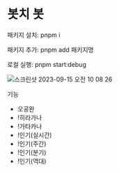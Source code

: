 # 봇치 봇
패키지 설치: pnpm i

패키지 추가: pnpm add 패키지명

로컬 실행: pnpm start:debug

![스크린샷 2023-09-15 오전 10 08 26](https://github.com/znakwkd30/bocchi_bot/assets/103983471/e740a96c-a6af-4b6f-8b24-f3f5528917a8)

기능
- 오공완
- !히라가나
- !가타카나
- !인기(실시간)
- !인기(주간)
- !인기(분기)
- !인기(역대)
